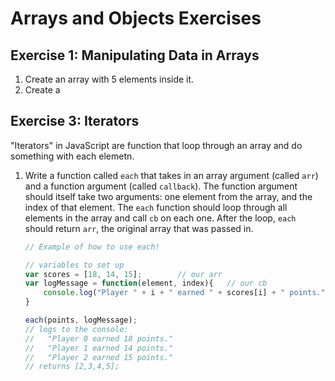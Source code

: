 # Arrays and Objects Exercises

## Exercise 1: Manipulating Data in Arrays

1. Create an array with 5 elements inside it.   
1. Create a 


## Exercise 3: Iterators

"Iterators" in JavaScript are function that loop through an array and do something with each elemetn.

1. Write a function called `each` that takes in an array argument (called `arr`) and a function argument (called `callback`). The function argument should itself take two arguments: one element from the array, and the index of that element.  The `each` function should loop through all elements in the array and call `cb` on each one. After the loop, `each` should return `arr`, the original array that was passed in.

	```js
	// Example of how to use each!

	// variables to set up
	var scores = [18, 14, 15];        // our arr
	var logMessage = function(element, index){   // our cb
		console.log("Player " + i + " earned " + scores[i] + " points.");
	}

	each(points, logMessage); 
	// logs to the console:
	//   "Player 0 earned 18 points."
	//   "Player 1 earned 14 points."
	//   "Player 2 earned 15 points."
	// returns [2,3,4,5];

	```